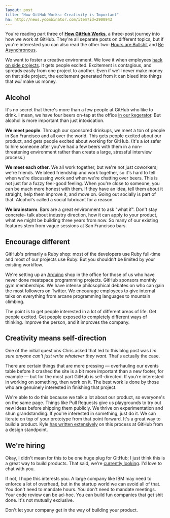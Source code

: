 ```yaml
---
layout: post
title: "How GitHub Works: Creativity is Important"
hn: http://news.ycombinator.com/item?id=2900943
---
```


<div class="aside">

  You're reading part three of <strong><a href="/posts/how-github-works">How
  GitHub Works</a></strong>, a three-post journey into how we work at GitHub.
  They're all separate posts on different topics, but if you're interested you
  can also read the other two: <a href="/posts/how-github-works-hours/">Hours
  are Bullshit</a> and <a href="/posts/how-github-works-asynchronous/">Be
  Asynchronous</a>.

</div>

We want to foster a creative environment. We love it when employees [hack on
side projects][projects]. It gets people excited. Excitement is contagious, and
spreads easily from one project to another. Even if we'll never make money on
that side project, the excitement generated from it can bleed into things that
*will* make us money.

## Alcohol

It's no secret that there's more than a few people at GitHub who like to drink.
I mean, we have four beers on-tap at the office [in our kegerator][kegerator].
But alcohol is more important than just intoxication.

**We meet people**. Through our sponsored drinkups, we meet a ton of people in
San Francisco and all over the world. This gets people excited about our
product, and gets people excited about working for GitHub. (It's a *lot* safer
to hire someone after you've had a few beers with them in a non-threatening
environment rather than create a large, stressful interview process.)

**We meet each other**. We all work together, but we're not just coworkers;
we're friends. We bleed friendship and work together, so it's hard to tell when
we're discussing work and when we're chatting over beers. This is not just for
a fuzzy feel-good feeling. When you're close to someone, you can be much more
honest with them. If they have an idea, tell them about it straight, help them
improve it, and move on. Going out socially is part of that. Alcohol's called a
social lubricant for a reason.

**We brainstorm**. Bars are a great environment to ask "what if". Don't stay
concrete- talk about industry direction, how it can apply to your product, what
we might be building three years from now. So many of our existing features
stem from vague sessions at San Francisco bars.

## Encourage different

GitHub's primarily a Ruby shop: most of the developers use Ruby full-time and
most of our projects use Ruby. But you shouldn't be limited by your existing
workflow.

We're setting up an [Arduino][arduino] shop in the office for those of us who
have never done meatspace programming projects. GitHub sponsors monthly gym
memberships. We have intense philosophical debates on who can gain the most
followers on Twitter. We encourage employees to give internal talks on
everything from arcane programming languages to mountain climbing.

The point is to get people interested in a lot of different areas of life. Get
people excited. Get people exposed to completely different ways of thinking.
Improve the person, and it improves the company.

## Creativity means self-direction

One of the initial questions Chris asked that led to this blog post was *I'm
sure anyone can't just write whatever they want.* That's actually the case.

There are certain things that are more pressing — overhauling our events table
before it crashed the site is a bit more important than a new footer, for
example — but for the most part GitHub is self-directed. If you're interested
in working on something, then work on it. The best work is done by those who
are genuinely interested in finishing that project.

We're able to do this because we talk a lot about our product, so everyone's on
the same page. Things like Pull Requests give us playgrounds to try out new
ideas before shipping them publicly. We thrive on experimentation and shun
grandstanding. If you're interested in something, just do it. We can iterate on
top of your prototype from that point forward. It's a great way to build a
product. Kyle [has written extensively][kyle] on this process at GitHub from a
design standpoint.

## We're hiring

Okay, I didn't mean for this to be one huge plug for GitHub; I just think this
is a great way to build products. That said, we're [currently looking][job].
I'd love to chat with you.

If not, I hope this interests you. A large company like IBM may need to enforce
a lot of overhead, but in the startup world we can avoid all of that.  You
don't need to mandate hours. You don't need to mandate meetings. Your code
review can be ad-hoc. You can build fun companies that get shit done. It's not
mutually exclusive.

Don't let your company get in the way of building your product.

[projects]: http://zachholman.com/posts/why-github-hacks-on-side-projects
[kegerator]: http://octobeer.me
[arduino]: http://www.arduino.cc/
[kyle]: http://warpspire.com/posts/product-design/
[job]: http://jobs.github.com/positions/57399522-bc8c-11e0-97f5-2d88e8abe86c
